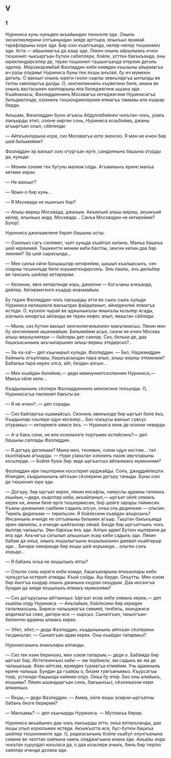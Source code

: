 ## V

### 1

Нуриниса кунь-куньден акъайындан тюнъюле эди.
Онынъ эксикликлерини олгъанындан зияде арттыра, ялынъыз ярамай тарафларыны коре эди.
Бир озю къалгъанда, нелер-нелер тюшюнмез эди.
Атта — айрылмагъа да азыр эди.
Лякин онынъ айрылмакъ ичюн тюшюнип чыкъаргъан бутюн себеплери, бойле, усттен бакъкъанда, оны юреклендирселер де, терен тюшюнип-ташынгъанда етерлик дегиль эдилер.
Мирзакаримбай Фазлиддин киби киевден къызыны айырмагъа ич разы олурмы!
Нуриниса буны пек яхшы анълай, бу ич мумкюн дегиль.
О вакъыт онынъ юреги гизли-сырлы зевкъларгъа ынтылды ве татлы хаялларгъа далды.
О, зенгинликнинъ къуветини биле, инана ве онынъ вастасынен хаялларыны япа биледжегине ышана эди.
Къайнанасы, Фазлиддиннинъ Москвагъа кетеджегини Нуринисагъа бильдиргенде, озюнинъ тюшюнджелерини япмагъа тамамы иле къарар берди.

Акъшам, Фазилиддин буюк агъасы Абдуллабайнен чокътан-чокъ, узакъ лакъырды этип, озюне кирген сонь, Нуриниса козьбояма, джаны агъыргъан олып, сёйленди:

— Айткъанларына коре, сиз Москвагъа кете экенсиз.
Я мен не ичюн бир шей бильмейим?

Фазлиддин эр вакъыт озю отургъан ерге, сандалнынъ башына отурды да, кульди:

— Меним озюме тек бугунь малюм олды.
Агъамнынъ ерине манъа кетмек керек.

— Не вакъыт?

— Ярын-о бир кунь...

— Я Москвада не ишинъиз бар?

— Алыш-вериш Москвада, джаным.
Акъикъий алыш-вериш, акъикъий келир, ялынъыз анда, Москвада...
Санъа Москвадан не кетирейим?
Буюр!.

Нуриниса джильвелене берип башыны асты:

— Озюнъиз сагъ-селямет, чалт куньде къайтып келинъ.
Манъа башкъа шей керекмей.
Ташкентте меним киби бахтлы, зенгин келин даа бар экенми?
Эр шей сырасында...

— Мен санъа ойле бахшышлар кетирейим, шашып къалырсынъ, сен оларны тюшюнъде биле корьмегендирсинъ.
Энъ паалы, энъ дюльбер ве тансыкъ шейлер кетиририм.

— Келинни, эвге кетиргенде корь, джиезни — богъчаны ачкъанда, дейлер.
Кетирмегенге къадар инанмайым.

Бу гедже Фазлиддин чокъ лакъырды этти ве сыкъ-сыкъ кульди.
Нуриниса келишикли вакъытдан файдаланып, айнеджилик япмагъа истеди.
О, кускюн чырай ве аджыныкълы-яныкълы козьлер ясады, азачыкъ кенаргъа айланды ве терен нефес алып, яваштан сёйледи:

— Мына, сиз бутюн вакъыт зенгинлигинъизнен макътанасыз.
Лякин мен бу зенгинликке ишанмайым.
Бильмейим асыл, сизни не ичюн Москва алыш-веришчилери — байлары деп саялар.
Сиз, бельки де, даа башкъасынынъ акъчыларынен алыш-вериш этедирсиз?..

— Ха-ха-ха!— деп къычырып кульди, Фазлиддин.
— Биз, Наджмиддин байнынъ огъуллары, башкъасындан пара алып, алыш-вериш этемизми?
Бабанъа пара керек олса, айт, бизден алсын...

— Мен къайдан билейим,— деди мемнуниетсизликнен Нуриниса,— Манъа ойле келе...

Къадынынынъ сёзлери Фазлиддиннинъ менлигине токъунды.
О, Нуринисагъа тикленип бакъты ве:

— Я не ичюн?..— деп сорады.

— Сиз байларгъа ошамайсыз.
Сизнинъ эвинъизде бир ыргъат биле ёкъ.
Къадынлар озьлери одун кеселер...
Биз чокъусы вакъыт сувсуз отурамыз — кетирмеге кимсе ёкъ.
— Нуриниса кене де юзюни чевирди.

— A-а бакъ сени, не иле козюмизге тюртьмек истейсинъ?— деп башыны саллады Фазлиддин. 

— Я догъру дегильми?
Мына мен, тюневин, озюм одун кестим... тап къолларым агъырды.
— Нури узакьтан озюнинъ назик авучларыны косьтерди.
— Бойле буюк бир эвде ыргъатсыз айланмакъ мумкюнми?

Фазлиддин ири тишлерини косьтерип ырджайды.
Сонъ, джиддийлешти.
Ичинден, къадынынынъ айткъан сёзлерини догъру таныды.
Буны озю де тюшюнип юре эди.

— Догъру, бир ыргъат керек, лякин инсафлы, намуслы адамны тапмакъ къыйын,—деди, къартлар киби, акъайланып,— ыргъат ойлё олмакъ керек ки, инени биле ерге тюшюрмесин, бир шейге зарары тиймесин.
Къаны-джанынен саибине садыкъ олсун, онъа оль дединъми — ольсин.
Тириль дединъми — тирильсин.
Я бойлесини къайдан алырсынъ?
Инсаннынъ ичинде не олгъаныны бильмек агъыр.
Тыштан бакъкъанда эрен-эвлиялы, а ичинде-шейтанлар ойнай.
Бизде бир ыргъатчыкъ чокъ йыллар чалышты.
Эви-баркъы ёкъ эди.
Алтын адам!
Бутюн ишлерини де япа эди.
Акъчагъа сатылып алышкъан эсир киби садыкъ эди.
Лякин бабам да онъа, онынъ яхшылыгъына яхшылыкънен джевап къайтарыр эди...
Бичаре омюринде бир яхшы шей корьмеди...
ольген сонъ корьди...

— Я бабанъ онъа не яхшылыкъ япты?

— Ольген сонъ кереги киби комди, башкъаларына япкъанлары киби чукъургъа котерип атмады.
Къой сойды.
Аш берди.
Окъутты.
Мен озюм бир йылгъа къадар онынъ джанына къуран окъудым.
Даа инсангъа бундан да зияде яхшылыкъ япмакъ мумкюнми?

— Сиз догърусыны айттынъыз.
Ыргъат эсир киби олмакъ керек,— деп къайлы олду Нуриниса.
— Анълайым, бойлесини бир кереден тапалмазсынь.
Бириси чалышмагъа севмей, тенбель, экинджиси алдатмагъа севе, дигери исе — хырсыз.
Сыналгъан, танылгъан-билинген адамны алмакъ керек.

— Эбет, эбет,— деди Фазлиддин, къадынынынъ айткъан сёзлерини тасдикълап.
— Сыналгъан адам керек.
Оны къайдан тапармыз? 

Нуринисанынъ янакълары алланды.

— Сиз тек изин беринъиз, мен озюм тапарым,— деди о.
Бабамда бир ыргъат бар.
Истегенинъиз киби — эм тербиели, эм садыкъ ве эм де чалышкъыр.
Ялан айтсам, еримден турмагъа етмейим.
Учь адамнынъ ерине чалыша.
Бундан да гъайры о, бизим тувгъанымыз.
Къурсагъы тояр, устюнде-башында кийими олур.
Онъа бу етер.
Биз оны алайыкъ, яхшымы?
Лякин ышандыргъан сонъ, бакъынъыз, сёзюнъизни кери алманъыз.

— Яхшы,— деди Фазлиддин.
— Амма, ойле яхшы эсирни-ыргъатны бабанъ бизге берирми? 

— Манъамы?
— деп къычырды Нуриниса.
— Мутлакъа берир.

Нуриниса акъайынен даа чокъ лакъырды этти, онъа ялтакъланды, даа яхшы олып корюльмек истеди.
Акъикъатта исе, бус-бутюн башкъа шейлер тюшюнмекте эди.
О, риджасынынъ бойле къабул олунгъанына севине ве чалттан хаялына наиль оладжагъына инана эди.
Акъайы энди чокътан хурулдап юкъласа да, о даа козьлери ачыкъ, бинъ бир тюрлю хаяллар ичинде долана эди.

